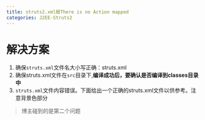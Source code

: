 ```yaml
---
title: struts2.xml报There is no Action mapped
categories: J2EE-Struts2
---
```


# 解决方案
1. 确保`struts.xml`文件名大小写正确：struts.xml
2. 确保struts.xml文件在`src`目录下,**编译成功后，要确认是否编译到classes目录中**
3. `struts.xml`文件内容错误。下面给出一个正确的struts.xml文件以供参考。注意背景色部分

> 博主碰到的是第二个问题